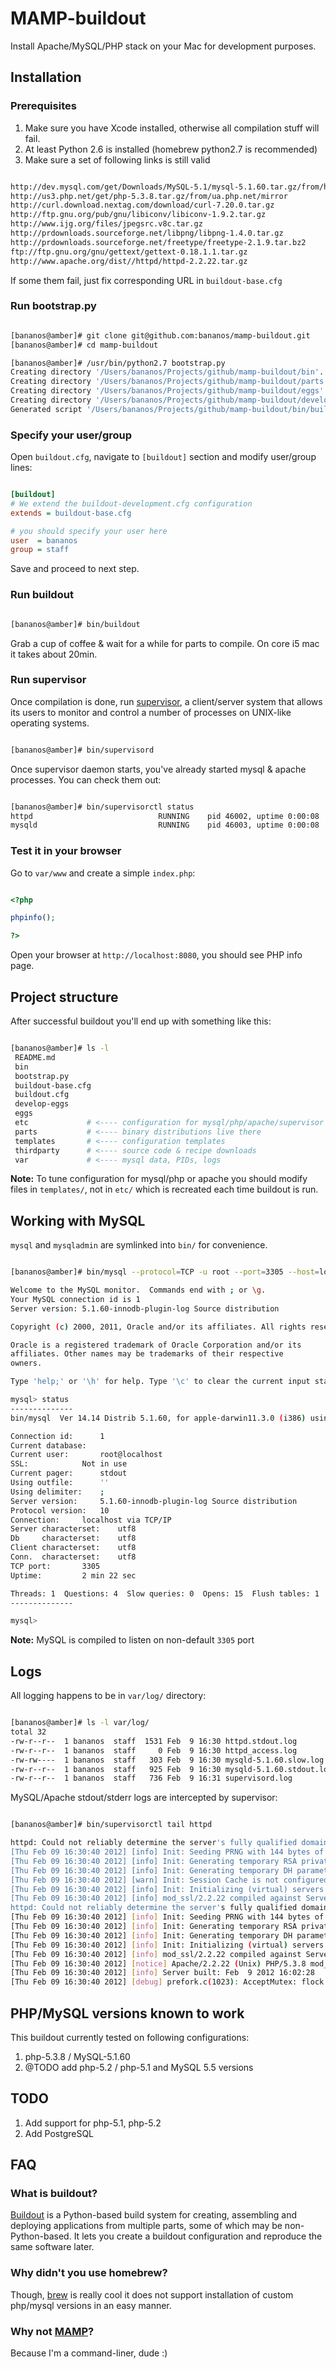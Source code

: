MAMP-buildout
==============
Install Apache/MySQL/PHP stack on your Mac for development purposes.


Installation
-------------

### Prerequisites

1. Make sure you have Xcode installed, otherwise all compilation stuff will fail.
2. At least Python 2.6 is installed (homebrew python2.7 is recommended)
3. Make sure a set of following links is still valid

```bash

http://dev.mysql.com/get/Downloads/MySQL-5.1/mysql-5.1.60.tar.gz/from/http://mysql.infocom.ua/
http://us3.php.net/get/php-5.3.8.tar.gz/from/ua.php.net/mirror
http://curl.download.nextag.com/download/curl-7.20.0.tar.gz
http://ftp.gnu.org/pub/gnu/libiconv/libiconv-1.9.2.tar.gz
http://www.ijg.org/files/jpegsrc.v8c.tar.gz
http://prdownloads.sourceforge.net/libpng/libpng-1.4.0.tar.gz
http://prdownloads.sourceforge.net/freetype/freetype-2.1.9.tar.bz2
ftp://ftp.gnu.org/gnu/gettext/gettext-0.18.1.1.tar.gz
http://www.apache.org/dist//httpd/httpd-2.2.22.tar.gz

```

If some them fail, just fix corresponding URL in ``buildout-base.cfg``   


### Run bootstrap.py


```bash

[bananos@amber]# git clone git@github.com:bananos/mamp-buildout.git
[bananos@amber]# cd mamp-buildout

[bananos@amber]# /usr/bin/python2.7 bootstrap.py
Creating directory '/Users/bananos/Projects/github/mamp-buildout/bin'.
Creating directory '/Users/bananos/Projects/github/mamp-buildout/parts'.
Creating directory '/Users/bananos/Projects/github/mamp-buildout/eggs'.
Creating directory '/Users/bananos/Projects/github/mamp-buildout/develop-eggs'.
Generated script '/Users/bananos/Projects/github/mamp-buildout/bin/buildout'.

```

### Specify your user/group

Open ``buildout.cfg``,  navigate to ``[buildout]`` section and modify user/group lines:

```ini

[buildout]
# We extend the buildout-development.cfg configuration
extends = buildout-base.cfg

# you should specify your user here
user  = bananos
group = staff

```
Save and proceed to next step.

### Run buildout

```bash

[bananos@amber]# bin/buildout

```

Grab a cup of coffee & wait for a while for parts to compile. On core i5 mac it takes about 20min.


### Run supervisor

Once compilation is done, run [supervisor](http://supervisord.org), a client/server system that allows its users
to monitor and control a number of processes on UNIX-like operating systems.

```bash

[bananos@amber]# bin/supervisord

```

Once supervisor daemon starts, you've already started mysql & apache processes. You can check them out:

```bash

[bananos@amber]# bin/supervisorctl status
httpd                            RUNNING    pid 46002, uptime 0:00:08
mysqld                           RUNNING    pid 46003, uptime 0:00:08

```


### Test it in your browser

Go to ``var/www``  and create a simple ``index.php``:

```php

<?php

phpinfo();

?>

```

Open your browser at ``http://localhost:8080``, you should see PHP info page.


Project structure
------------------

After successful buildout you'll end up with something like this:

```bash

[bananos@amber]# ls -l
 README.md
 bin
 bootstrap.py
 buildout-base.cfg
 buildout.cfg
 develop-eggs
 eggs
 etc             # <---- configuration for mysql/php/apache/supervisor
 parts           # <---- binary distributions live there
 templates       # <---- configuration templates
 thirdparty      # <---- source code & recipe downloads
 var             # <---- mysql data, PIDs, logs

```

**Note:**  To tune configuration for mysql/php or apache you should modify files in ``templates/``,
not in ``etc/`` which is recreated each time buildout is run.


Working with MySQL
-------------------

``mysql`` and ``mysqladmin`` are symlinked into ``bin/`` for convenience.


```bash

[bananos@amber]# bin/mysql --protocol=TCP -u root --port=3305 --host=localhost

Welcome to the MySQL monitor.  Commands end with ; or \g.
Your MySQL connection id is 1
Server version: 5.1.60-innodb-plugin-log Source distribution

Copyright (c) 2000, 2011, Oracle and/or its affiliates. All rights reserved.

Oracle is a registered trademark of Oracle Corporation and/or its
affiliates. Other names may be trademarks of their respective
owners.

Type 'help;' or '\h' for help. Type '\c' to clear the current input statement.

mysql> status
--------------
bin/mysql  Ver 14.14 Distrib 5.1.60, for apple-darwin11.3.0 (i386) using  EditLine wrapper

Connection id:		1
Current database:
Current user:		root@localhost
SSL:			Not in use
Current pager:		stdout
Using outfile:		''
Using delimiter:	;
Server version:		5.1.60-innodb-plugin-log Source distribution
Protocol version:	10
Connection:		localhost via TCP/IP
Server characterset:	utf8
Db     characterset:	utf8
Client characterset:	utf8
Conn.  characterset:	utf8
TCP port:		3305
Uptime:			2 min 22 sec

Threads: 1  Questions: 4  Slow queries: 0  Opens: 15  Flush tables: 1  Open tables: 8  Queries per second avg: 0.28
--------------

mysql>

```

**Note:**  MySQL is compiled to listen on non-default ``3305`` port


Logs
-----
All logging happens to be in ``var/log/`` directory:

```bash

[bananos@amber]# ls -l var/log/
total 32
-rw-r--r--  1 bananos  staff  1531 Feb  9 16:30 httpd.stdout.log
-rw-r--r--  1 bananos  staff     0 Feb  9 16:30 httpd_access.log
-rw-rw----  1 bananos  staff   303 Feb  9 16:30 mysqld-5.1.60.slow.log
-rw-r--r--  1 bananos  staff   925 Feb  9 16:30 mysqld-5.1.60.stdout.log
-rw-r--r--  1 bananos  staff   736 Feb  9 16:31 supervisord.log

```

MySQL/Apache stdout/stderr logs are intercepted by supervisor:

```bash

[bananos@amber]# bin/supervisorctl tail httpd

httpd: Could not reliably determine the server's fully qualified domain name, using 192.168.99.249 for ServerName
[Thu Feb 09 16:30:40 2012] [info] Init: Seeding PRNG with 144 bytes of entropy
[Thu Feb 09 16:30:40 2012] [info] Init: Generating temporary RSA private keys (512/1024 bits)
[Thu Feb 09 16:30:40 2012] [info] Init: Generating temporary DH parameters (512/1024 bits)
[Thu Feb 09 16:30:40 2012] [warn] Init: Session Cache is not configured [hint: SSLSessionCache]
[Thu Feb 09 16:30:40 2012] [info] Init: Initializing (virtual) servers for SSL
[Thu Feb 09 16:30:40 2012] [info] mod_ssl/2.2.22 compiled against Server: Apache/2.2.22, Library: OpenSSL/0.9.8r
httpd: Could not reliably determine the server's fully qualified domain name, using 192.168.99.249 for ServerName
[Thu Feb 09 16:30:40 2012] [info] Init: Seeding PRNG with 144 bytes of entropy
[Thu Feb 09 16:30:40 2012] [info] Init: Generating temporary RSA private keys (512/1024 bits)
[Thu Feb 09 16:30:40 2012] [info] Init: Generating temporary DH parameters (512/1024 bits)
[Thu Feb 09 16:30:40 2012] [info] Init: Initializing (virtual) servers for SSL
[Thu Feb 09 16:30:40 2012] [info] mod_ssl/2.2.22 compiled against Server: Apache/2.2.22, Library: OpenSSL/0.9.8r
[Thu Feb 09 16:30:40 2012] [notice] Apache/2.2.22 (Unix) PHP/5.3.8 mod_ssl/2.2.22 OpenSSL/0.9.8r configured -- resuming normal operations
[Thu Feb 09 16:30:40 2012] [info] Server built: Feb  9 2012 16:02:28
[Thu Feb 09 16:30:40 2012] [debug] prefork.c(1023): AcceptMutex: flock (default: flock)

```


PHP/MySQL versions known to work
--------------------------------

This buildout currently tested on following configurations:

1. php-5.3.8 / MySQL-5.1.60
2. @TODO add php-5.2 / php-5.1  and MySQL 5.5 versions



TODO
-----
1. Add support for php-5.1, php-5.2
2. Add PostgreSQL



FAQ
----

### What is buildout?

[Buildout](http://www.buildout.org/) is a Python-based build system for creating, assembling
and deploying applications from multiple parts, some of which may be non-Python-based. 
It lets you create a buildout configuration and reproduce the same software later.


### Why didn't you use homebrew?

Though, [brew](http://mxcl.github.com/homebrew/) is really cool it does not support installation of custom php/mysql versions in an easy manner.


### Why not [MAMP](http://www.mamp.info/)?

Because I'm a command-liner, dude :)

